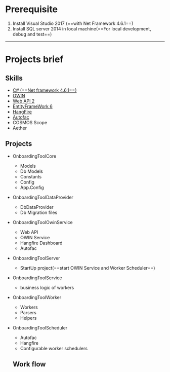 # Prerequisite

1. Install Visual Studio 2017 (==with Net Framework 4.6.1==)
2. Install SQL server 2014 in local machine(==For local development, debug and test==)



***



# Projects brief

## Skills

* [C# (==Net framework 4.6.1==)](https://docs.microsoft.com/en-us/dotnet/csharp/index)
* [OWIN](https://docs.microsoft.com/en-us/aspnet/web-api/overview/hosting-aspnet-web-api/use-owin-to-self-host-web-api)
* [Web API 2](https://docs.microsoft.com/en-us/aspnet/web-api/overview/getting-started-with-aspnet-web-api/tutorial-your-first-web-api)
* [EntityFrameWork 6](https://docs.microsoft.com/en-us/aspnet/web-api/overview/data/using-web-api-with-entity-framework/)
* [HangFire](https://www.hangfire.io/)
* [Autofac](https://autofac.org/)
* COSMOS Scope
* Aether



##	Projects

* OnboardingToolCore

  * Models
  * Db Models
  * Constants
  * Config
  * App.Config

* OnboardingToolDataProvider

  * DbDataProvider
  * Db Migration files

* OnboardingToolOwinService

  * Web API
  * OWIN Service
  * Hangfire Dashboard
  * Autofac

* OnboardingToolServer

  * StartUp project(==start OWIN Service and Worker Scheduler==)

* OnboardingToolService

  * business logic of  workers

* OnboardingToolWorker

  * Workers
  * Parsers
  * Helpers

* OnboardingToolScheduler

  * Autofac
  * Hangfire 
  * Configurable worker schedulers

  

  ## Work flow

  

  